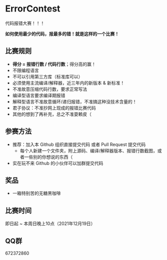 # ErrorContest
代码报错大赛！！！

**如何使用最少的代码，报最多的错！就是这样的一个比赛！**

## 比赛规则

- **得分 = 报错行数 / 代码行数**；得分高的赢！
- 不限编程语言
- 不可以引用第三方库（标准库可以）
- 必须使用主流编译/解释器，近三年内的新版本 & 新标准！
- 不准故意压缩代码行数，要求正常写法
- 编译型语言要求编译期报错
- 解释型语言不准故意循环/递归报错，不准搞这种没技术含量的！
- 君子协议：不准抄网上现成的报错比赛代码
- 其他的想到了再补充，总之不准耍赖皮（

## 参赛方法

- 推荐：加入本 Github 组织直接提交代码 或者 Pull Request 提交代码
    - 每个人新建一个文件夹，附上源码、编译/解释器版本、报错行数截图，或者一些别的你想说的东西（
- 实在玩不来 Github 的小伙伴可以加群提交代码

## 奖品

- 一箱特别苦的无糖黑咖啡

## 比赛时间

即日起 ~ 本周日晚上10点（2021年12月19日）

## QQ群

672372860
